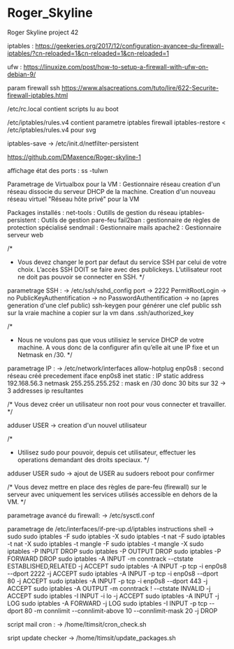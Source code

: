 # Roger_Skyline
Roger Skyline project 42


iptables :
https://geekeries.org/2017/12/configuration-avancee-du-firewall-iptables/?cn-reloaded=1&cn-reloaded=1&cn-reloaded=1

ufw :
https://linuxize.com/post/how-to-setup-a-firewall-with-ufw-on-debian-9/

param firewall ssh
https://www.alsacreations.com/tuto/lire/622-Securite-firewall-iptables.html

/etc/rc.local
contient scripts lu au boot

/etc/iptables/rules.v4
contient parametre iptables firewall
iptables-restore < /etc/iptables/rules.v4 pour svg

iptables-save -> /etc/init.d/netfilter-persistent

https://github.com/DMaxence/Roger-skyline-1

affichage état des ports :
ss -tulwn

Parametrage de Virtualbox pour la VM :
Gestionnaire réseau creation d'un réseau dissocie du serveur DHCP de la machine.
Creation d'un nouveau réseau virtuel "Réseau hôte privé" pour la VM

Packages installés : 
net-tools : Outills de gestion du réseau
iptables-persistent : Outils de gestion pare-feu
fail2ban : gestionnaire de règles de protection spécialisé
sendmail : Gestionnaire mails
apache2 : Gestionnaire serveur web

/*
- Vous devez changer le port par defaut du service SSH par celui de votre choix.
L’accès SSH DOIT se faire avec des publickeys. L’utilisateur root ne doit pas
pouvoir se connecter en SSH.
*/

parametrage SSH :
-> /etc/ssh/sshd_config
port -> 2222
PermitRootLogin -> no
PublicKeyAuthentification -> no
PasswordAuthentification -> no (apres generation d'une clef public)
ssh-keygen pour générer une clef public ssh sur la vraie machine a copier sur la vm dans .ssh/authorized_key

/*
- Nous ne voulons pas que vous utilisiez le service DHCP de votre machine. A vous
donc de la configurer afin qu’elle ait une IP fixe et un Netmask en /30.
*/

parametrage IP :
-> /etc/network/interfaces
allow-hotplug enp0s8 : second réseau créé precedement
iface enp0s8 inet static : IP static
address 192.168.56.3
netmask 255.255.255.252 : mask en /30 donc 30 bits sur 32 -> 3 addresses ip resultantes

/*
Vous devez créer un utilisateur non root pour vous connecter et travailler.
*/

adduser USER -> creation d'un nouvel utilisateur

/*
- Utilisez sudo pour pouvoir, depuis cet utilisateur, effectuer les operations demandant des droits speciaux.
*/

adduser USER sudo -> ajout de USER au sudoers
reboot pour confirmer

/*
Vous devez mettre en place des règles de pare-feu (firewall) sur le serveur avec
uniquement les services utilisés accessible en dehors de la VM.
*/

parametrage avancé du firewall:
-> /etc/sysctl.conf

parametrage de /etc/interfaces/if-pre-up.d/iptables
instructions shell ->
sudo sudo iptables -F
sudo iptables -X
sudo iptables -t nat -F
sudo iptables -t nat -X
sudo iptables -t mangle -F
sudo iptables -t mangle -X
sudo iptables -P INPUT DROP
sudo iptables -P OUTPUT DROP
sudo iptables -P FORWARD DROP
sudo iptables -A INPUT -m conntrack --ctstate ESTABLISHED,RELATED -j ACCEPT
sudo iptables -A INPUT -p tcp -i enp0s8 --dport 2222 -j ACCEPT
sudo iptables -A INPUT -p tcp -i enp0s8 --dport 80 -j ACCEPT
sudo iptables -A INPUT -p tcp -i enp0s8 --dport 443 -j ACCEPT
sudo iptables -A OUTPUT -m conntrack ! --ctstate INVALID -j ACCEPT
sudo iptables -I INPUT -i lo -j ACCEPT
sudo iptables -A INPUT -j LOG
sudo iptables -A FORWARD -j LOG
sudo iptables -I INPUT -p tcp --dport 80 -m connlimit --connlimit-above 10 --connlimit-mask 20 -j DROP

script mail cron :
-> /home/ltimsit/cron_check.sh

sript update checker
-> /home/ltimsit/update_packages.sh
